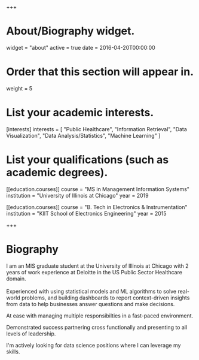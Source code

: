 +++
# About/Biography widget.
widget = "about"
active = true
date = 2016-04-20T00:00:00

# Order that this section will appear in.
weight = 5

# List your academic interests.
[interests]
  interests = [
    "Public Healthcare",
    "Information Retrieval",
	"Data Visualization",
	"Data Analysis/Statistics",
	"Machine Learning"
  ]

# List your qualifications (such as academic degrees).
[[education.courses]]
  course = "MS in Management Information Systems"
  institution = "University of Illinois at Chicago"
  year = 2019

[[education.courses]]
  course = "B. Tech in Electronics & Instrumentation"
  institution = "KIIT School of Electronics Engineering"
  year = 2015

 
+++

# Biography

I am an MIS graduate student at the University of Illinois at Chicago with 2 years of work experience at Deloitte in the US Public Sector Healthcare domain.<br/><br/>
<i class="fas fa-code-branch"></i> Experienced with using statistical models and ML algorithms to solve real-world problems, and building dashboards to report context-driven insights from data to
help businesses answer questions and make decisions.<br/>

<i class="fas fa-code-branch"></i> At ease with managing multiple responsibilties in a fast-paced environment.<br/>
 
<i class="fas fa-code-branch"></i> Demonstrated success partnering cross functionally and presenting to all levels of leadership.<br/>

I'm actively looking for data science positions where I can leverage my skills.